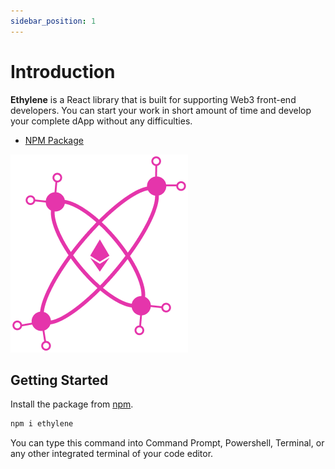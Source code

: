 ```yaml
---
sidebar_position: 1
---
```


# Introduction

**Ethylene** is a React library that is built for supporting Web3 front-end developers. You can start your work in short amount of time and develop your complete dApp without any difficulties.

- [NPM Package](https://www.npmjs.com/package/ethylene)

![img](../static/img/logo-small.png)

## Getting Started

Install the package from [npm](https://www.npmjs.com/package/ethylene).

```bash
npm i ethylene
```

You can type this command into Command Prompt, Powershell, Terminal, or any other integrated terminal of your code editor.
